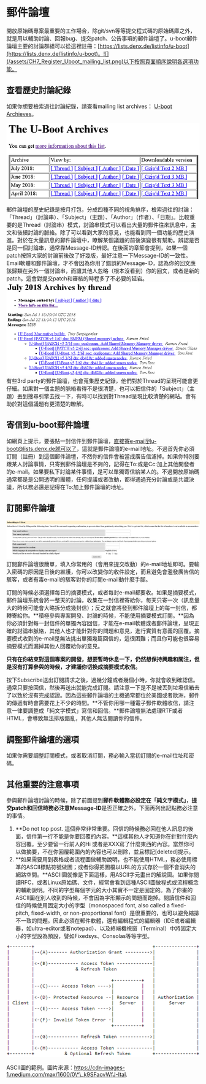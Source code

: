 # 郵件論壇

開放原始碼專案最重要的工作場合，除git/svn等等提交程式碼的原始碼庫之外，就是用以輔助討論、回報bug、提交patch、公告事項的郵件論壇了。u-boot郵件論壇主要的討論群組可以從這裡註冊：[https://lists.denx.de/listinfo/u-boot](https://lists.denx.de/listinfo/u-boot)。![](/assets/CH7_Register_Uboot_mailing_list.png)以下按照頁面順序說明各選項功能。

## 查看歷史討論紀錄

如果你想要檢索過往討論紀錄，請查看mailing list archives： [U-boot Archieves](http://lists.denx.de/pipermail/u-boot/)。

![](/assets/ch7_mailing_list_archieves_01.png)

郵件論壇的歷史紀錄是按月打包，分成四種不同的視角排序，檢索過往的討論：「Thread」（討論串）、「Subject」（主題）、「Author」（作者）、「日期」。比較重要的是Thread（討論串）模式，討論串模式可以看出大量的郵件往來訊息中，主文和後續討論的脈絡。除了可以看到大家的意見，也能看到同一個功能的歷史演進。對於在大量訊息的郵件論壇中，瞭解某個議題的前後演變很有幫助。辨認是否是同一個討論串，通常靠Message-ID辨認。在後面的章節會提到，如果一個patch按照大家的討論前後改了好幾版，最好注意一下Message-ID的一致性。Email軟體和郵件論壇，才不會因為你用了錯誤的Message-ID，認為你的回文應該歸類在另外一個討論串，而讓其他人忽略（根本沒看到）你的回文，或者是新的patch。這會對提交patch和審核的時程多了不必要的延宕。![](/assets/ch7_mailing_list_archives_thread_view.png)有些3rd party的郵件論壇，也會蒐集歷史紀錄，他們對於Thread的呈現可能會更仔細。如果對一個主題的脈絡看得不是很清楚，也可以把信件的「Subject」（主題）丟到搜尋引擎去找一下，有時可以找到對Thread呈現比較清楚的網站。會有助於對這個議題有更清楚的瞭解。

## 寄信到u-boot郵件論壇

如網頁上提示，要張貼一封信件到郵件論壇，直接寄e-mail到u-boot@lists.denx.de就可以了，這就是郵件論壇的e-mail地址。不過首先你必須訂閱（註冊）到這個郵件論壇，不然你的信件會被當成廣告信濾掉。如果你特別要跟某人討論事情，只寄到郵件論壇是不夠的，記得在To:或是Cc:加上其他開發者的e-mail。如果要私下討論某件事情，是可以單獨寄信給某人的。不過開放原始碼通常都是是公開透明的團體，任何提議或者改動，都得通過充分討論或是共識決議，所以務必還是記得在To:加上郵件論壇的地址。

## 訂閱郵件論壇

![](/assets/ch7_mailing_list_subscribe_01.png)訂閱郵件論壇很簡單，填入你常用的（會用來提交改動）的e-mail地址即可。要輸入密碼的原因是日後的維護，你可以改變你的收件設定，而且避免會濫發廣告信的駭客，或者有毒e-mail的駭客對你的訂閱e-mail動什麼手腳。

訂閱的時候必須選擇每日的摘要模式，或者每封e-mail都要收。如果是摘要模式，郵件論壇系統會將一整天的討論，收集在一封信裡寄給你，每天只寄一次（訊息量大的時候可能會大略拆分成幾封信）；反之就會將發到郵件論壇上的每一封信，都轉寄給你。**積極參與專案開發、討論的時候，不能使用摘要模式訂閱。**因為你必須針對每一封信件的單獨內容回信，才能在e-mail軟體或者郵件論壇，呈現正確的討論串脈絡，其他人也才能針對你的問題和意見，進行實質有意義的回覆。摘要模式收到的e-mail是無法挑出單獨幾篇回信的，這很困難；而且你可能也很容易摘要模式而漏掉其他人回覆給你的意見。

**只有在你結束對這個專案的開發，想要暫時休息一下，仍然想保持興趣和關注，但是沒有打算參與的時候，才建議你切換成摘要模式收信。**

按下Subscribe送出訂閱請求之後，過幾分鐘或者幾個小時，你就會收到確認信。通常只要按回信，然後再送出就能完成訂閱。請注意一下是不是被丟到垃圾信箱去了以致於沒有完成認證。因為這些郵件論壇的主機通常都位於美國或者歐洲，郵件的傳遞有時會需要花上不少的時間。**不管你用哪一種電子郵件軟體收信，請注意一律要調整成「純文字模式」寫信和回信。**郵件論壇無法處理RTF或者HTML，會導致無法排版錯亂，其他人無法閱讀你的信件。

## 調整郵件論壇的選項

如果你需要調整訂閱模式，或者取消訂閱，務必輸入當初訂閱的e-mail位址和密碼。

## **其他重要的注意事項**

參與郵件論壇討論的時候，除了前面提到**郵件軟體務必設定在「純文字模式」**，**提交patch和回信時務必注意Message-ID**是否正確之外，下面再列出記點務必注意的事情。

1. **Do not top post. 這個非常非常重要。回信的時候務必回在他人訊息的後面，信件第一行不能是你要回覆的內容。**這樣其他人才知道你在針對什麼內容回覆。至少要留一行前人的Hi 或者是XXX寫了什麼東西的內容。當然你可以做摘要，不在你回覆範圍內的內容也可以刪除，並且標記\[deleted\]提示。
2. **如果需要用到表格或者流程圖做輔助說明，也不能使用HTML，務必使用標準的ASCII標點符號做圖；或者你得把圖檔以URL的方式存於一個不會消失的網路空間。**ASCII圖就像是下面這樣，用ASCII字元畫出的解說圖。如果你閱讀RFC，或者Linux原始碼、文件，經常會看到這種ASCII圖做程式或流程概念的輔助說明。不同的字型每個字元的大小其實不一定是固定的。為了你畫的ASCII圖在別人收到的時候，不會因為字形顯示的問題而跑掉。閱讀信件和回信的時候使用固定大小的字型（monospaced font, also called a fixed-pitch, fixed-width, or non-proportional font）是很重要的，也可以避免縮排不一致的問題。因此必須在郵件軟體，還有編輯程式的編輯器（IDE或者編輯器，如ultra-editor或者notepad）、以及終端機視窗（Terminal）中將固定大小的字型設為預設，譬如Fixedsys、Consolas等等字型。

![](/assets/ch7_mailing_list_ascii_diagram.png)

ASCII圖的範例。圖片來源：https://cdn-images-1.medium.com/max/1600/0\*\_k9SFaovWfJ-Ital. 


